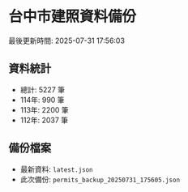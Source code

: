 # 台中市建照資料備份

最後更新時間: 2025-07-31 17:56:03

## 資料統計

- 總計: 5227 筆
- 114年: 990 筆
- 113年: 2200 筆
- 112年: 2037 筆

## 備份檔案

- 最新資料: `latest.json`
- 此次備份: `permits_backup_20250731_175605.json`
